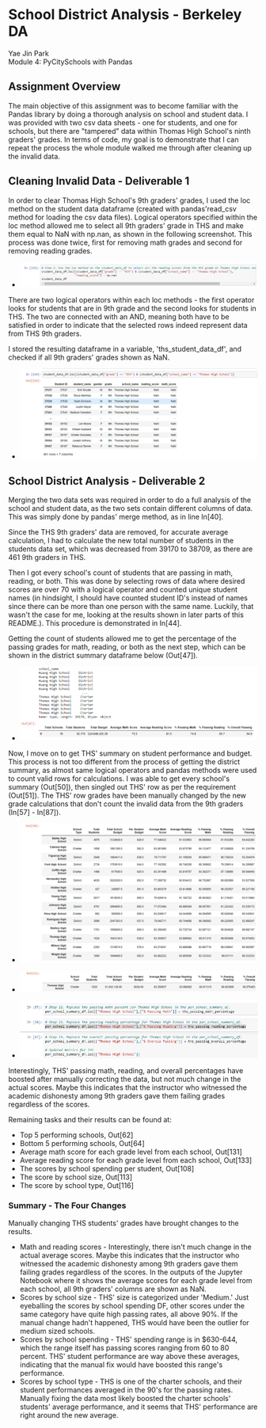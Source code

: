 # School District Analysis - Berkeley DA
Yae Jin Park\
Module 4: PyCitySchools with Pandas

## Assignment Overview
The main objective of this assignment was to become familiar with the Pandas library by doing a thorough analysis on school and student data. I was provided with two csv data sheets - one for students, and one for schools, but there are "tampered" data within Thomas High School's ninth graders' grades. In terms of code, my goal is to demonstrate that I can repeat the process the whole module walked me through after cleaning up the invalid data.

## Cleaning Invalid Data - Deliverable 1
In order to clear Thomas High School's 9th graders' grades, I used the loc method on the student data dataframe (created with pandas'read_csv method for loading the csv data files). Logical operators specified within the loc method allowed me to select all 9th graders' grade in THS and make them equal to NaN with np.nan, as shown in the following screenshot. This process was done twice, first for removing math grades and second for removing reading grades.

* ![Replacing grades with NaN.](resources/screenshot/d1_1.png)

There are two logical operators within each loc methods - the first operator looks for students that are in 9th grade and the second looks for students in THS. The two are connected with an AND, meaning both have to be satisfied in order to indicate that the selected rows indeed represent data from THS 9th graders.

I stored the resulting dataframe in a variable, 'ths_student_data_df', and checked if all 9th graders' grades shown as NaN.

* ![Seems like that worked.](resources/screenshot/d1_2.png)

## School District Analysis - Deliverable 2
Merging the two data sets was required in order to do a full analysis of the school and student data, as the two sets contain different columns of data. This was simply done by pandas' merge method, as in line In[40].

Since the THS 9th graders' data are removed, for accurate average calculation, I had to calculate the new total number of students in the students data set, which was decreased from 39170 to 38709, as there are 461 9th graders in THS.

Then I got every school's count of students that are passing in math, reading, or both. This was done by selecting rows of data where desired scores are over 70 with a logical operator and counted unique student names (in hindsight, I should have counted student ID's instead of names since there can be more than one person with the same name. Luckily, that wasn't the case for me, looking at the results shown in later parts of this README.). This procedure is demonstrated in In[44].

Getting the count of students allowed me to get the percentage of the passing grades for math, reading, or both as the next step, which can be shown in the district summary dataframe below (Out[47]).

* ![District Summary DataFrame](resources/screenshot/d2_1.png)

Now, I move on to get THS' summary on student performance and budget. This process is not too different from the process of getting the district summary, as almost same logical operators and pandas methods were used to count valid rows for calculations. I was able to get every school's summary (Out[50]), then singled out THS' row as per the requirement (Out[51]). The THS' row grades have been manually changed by the new grade calculations that don't count the invalid data from the 9th graders (In[57] - In[87]).

* ![All Schools Summary DataFrame](resources/screenshot/d2_2.png)

* ![THS Summary DataFrame](resources/screenshot/d2_3.png)

* ![Manually changing THS Summary](resources/screenshot/d2_4.png)

Interestingly, THS' passing math, reading, and overall percentages have boosted after manually correcting the data, but not much change in the actual scores. Maybe this indicates that the instructor who witnessed the academic dishonesty among 9th graders gave them failing grades regardless of the scores.

Remaining tasks and their results can be found at:
* Top 5 performing schools, Out[62]
* Bottom 5 performing schools, Out[64]
* Average math score for each grade level from each school, Out[131]
* Average reading score for each grade level from each school, Out[133]
* The scores by school spending per student, Out[108]
* The score by school size, Out[113]
* The score by school type, Out[116]

### Summary - The Four Changes
Manually changing THS students' grades have brought changes to the results.

* Math and reading scores - Interestingly, there isn't much change in the actual average scores. Maybe this indicates that the instructor who witnessed the academic dishonesty among 9th graders gave them failing grades regardless of the scores. In the outputs of the Jupyter Notebook where it shows the average scores for each grade level from each school, all 9th graders' columns are shown as NaN.
* Scores by school size - THS' size is categorized under 'Medium.' Just eyeballing the scores by school spending DF, other scores under the same category have quite high passing rates, all above 90%. If the manual change hadn't happened, THS would have been the outlier for medium sized schools.
* Scores by school spending - THS' spending range is in $630-644, which the range itself has passing scores ranging from 60 to 80 percent. THS' student performance are way above these averages, indicating that the manual fix would have boosted this range's performance.
* Scores by school type - THS is one of the charter schools, and their student performances averaged in the 90's for the passing rates. Manually fixing the data most likely boosted the charter schools' students' average performance, and it seems that THS' performance are right around the new average.